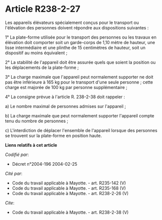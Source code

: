 # Article R238-2-27

Les appareils élévateurs spécialement conçus pour le transport ou l'élévation des personnes doivent répondre aux dispositions
suivantes : 

1° La plate-forme utilisée pour le transport des personnes ou les travaux en élévation doit comporter soit un garde-corps de
1,10 mètre de hauteur, une lisse intermédiaire et une plinthe de 15 centimètres de hauteur, soit un dispositif au moins
équivalent ; 

2° La stabilité de l'appareil doit être assurée quels que soient la position ou les déplacements de la plate-forme ; 

3° La charge maximale que l'appareil peut normalement supporter ne doit pas être inférieure à 165 kg pour le transport d'une
seule personne ; cette charge est majorée de 100 kg par personne supplémentaire ; 

4° La consigne prévue à l'article R. 238-2-38 doit rappeler : 

a) Le nombre maximal de personnes admises sur l'appareil ; 

b) La charge maximale que peut normalement supporter l'appareil compte tenu du nombre de personnes ; 

c) L'interdiction de déplacer l'ensemble de l'appareil lorsque des personnes se trouvent sur la plate-forme en position
haute.

**Liens relatifs à cet article**

_Codifié par_:

  - Décret n°2004-196 2004-02-25

_Cité par_:

  - Code du travail applicable à Mayotte. - art. R235-142 (V)
  - Code du travail applicable à Mayotte. - art. R235-168 (V)
  - Code du travail applicable à Mayotte. - art. R238-2-26 (V)

_Cite_:

  - Code du travail applicable à Mayotte. - art. R238-2-38 (V)

